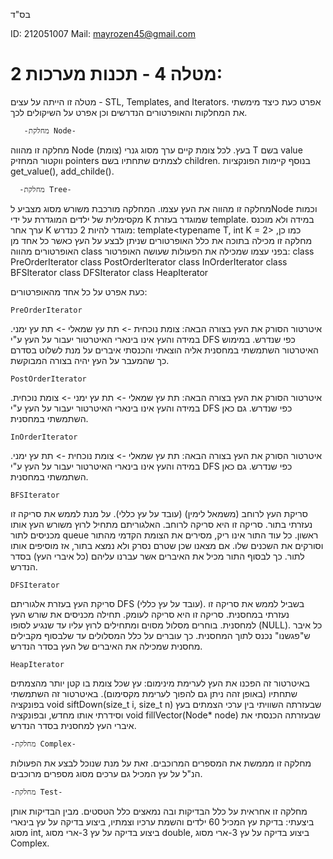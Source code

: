 בס"ד

ID: 212051007 Mail: mayrozen45@gmail.com
# מטלה 4 - תכנות מערכות 2:
מטלה זו הייתה על עצים - STL, Templates, and Iterators.
אפרט כעת כיצד מימשתי את המחלקות והאופרטורים הנדרשים וכן אפרט על השיקולים לכך.

       -מחלקת Node-
מחלקה זו מהווה Node (צומת) בעץ. לכל צומת קיים ערך מסוג גנרי T בשם value ווקטור המחזיק pointers לצמתים שתחתיו בשם children.
בנוסף קיימות הפונקציות get_value(), add_childe().

      -מחלקת Tree-
מחלקה זו מהווה את העץ עצמו. המחלקה מורכבת משורש מסוג מצביע לNode וכמות מקסימלית של ילדים המוגדרת על ידי K שמוגדר בעזרת template. במידה ולא מוכנס ערך אחר K מוגדר להיות 2 כנדרש:
template<typename T, int K = 2>
כמו כן, מחלקה זו מכילה בתוכה את כלל האופרטורים שניתן לבצע על העץ כאשר כל אחד מן האופרטורים מהווה class בפני עצמו שמכילה את הפעולות שעושה האופרטור:
class PreOrderIterator
class PostOrderIterator
class InOrderIterator
class BFSIterator
class DFSIterator
class HeapIterator

כעת אפרט על כל אחד מהאופרטורים:

    PreOrderIterator 
איטרטור הסורק את העץ בצורה הבאה: צומת נוכחית -> תת עץ שמאלי -> תת עץ ימני. במידה והעץ אינו בינארי האיטרטור יעבור על העץ ע"י DFS כפי שנדרש.
במימוש האיטרטור השתמשתי במחסנית אליה הוצאתי והכנסתי איברים על מנת לשלוט בסדרם כך שהמעבר על העץ יהיה בצורה המבוקשת.

    PostOrderIterator
איטרטור הסורק את העץ בצורה הבאה: תת עץ שמאלי -> תת עץ ימני -> צומת נוכחית. במידה והעץ אינו בינארי האיטרטור יעבור על העץ ע"י DFS כפי שנדרש.
גם כאן השתמשתי במחסנית.

    InOrderIterator
איטרטור הסורק את העץ בצורה הבאה: תת עץ שמאלי -> צומת נוכחית -> תת עץ ימני.  במידה והעץ אינו בינארי האיטרטור יעבור על העץ ע"י DFS כפי שנדרש.
גם כאן השתמשתי במחסנית.
    
    BFSIterator
סריקת העץ לרוחב (משמאל לימין) (עובד על עץ כללי). על מנת לממש את סריקה זו נעזרתי בתור. סריקה זו היא סריקה לרוחב.
האלגוריתם מתחיל לרוץ משורש העץ אותו מכניסים לתור queue ראשון. כל עוד התור אינו ריק, מסירים את הצומת הקדמי מהתור וסורקים את השכנים שלו.
אם מצאנו שכן שטרם נסרק ולא נמצא בתור, אז מוסיפים אותו לתור. כך לבסוף התור מכיל את האיברים אשר עברנו עליהם (כל איברי העץ) בסדר הנדרש.

    DFSIterator
סריקת העץ בעזרת אלגוריתם DFS (עובד על עץ כללי). בשביל לממש את סריקה זו נעזרתי במחסנית. סריקה זו היא סריקה לעומק.
תחילה מכניסים את שורש העץ למחסנית. בוחרים מסלול מסוים ומתחילים לרוץ עליו עד שנגיע לסופו (NULL). כל איבר ש"פגשנו" נכנס לתוך המחסנית. כך עוברים על כלל המסלולים עד שלבסוף מקבילים מחסנית שמכילה את האיברים של העץ בסדר הנדרש.

    HeapIterator
באיטרטור זה הפכנו את העץ לערימת מינימום: עץ שכל צומת בו קטן יותר מהצמתים שתחתיו (באופן זהה ניתן גם להפוך לערימת מקסימום). באיטרטור זה השתמשתי בפונקציה void siftDown(size_t i, size_t n) שבעזרתה השוויתי בין ערכי הצמתים בעץ וסידרתי אותו מחדש, ובפונקציה void fillVector(Node<T>* node) שבעזרתה הכנסתי את איברי העץ למחסנית בסדר הנדרש.

    -מחלקת Complex-
מחלקה זו מממשת את המספרים המרוכבים. זאת על מנת שנוכל לבצע את הפעולות הנ"ל על עץ המכיל גם ערכים מסוג מספרים מרוכבים.

    -מחלקת Test-
מחלקה זו אחראית על כלל הבדיקות ובה נמאצים כלל הטסטים.
מבין הבדיקות אותן ביצעתי: בדיקת עץ המכיל 60 ילדים והשמת ערכיו וצמתיו, ביצוע בדיקה על עץ בינארי מסוג int, ביצוע בדיקה על עץ 3-ארי מסוג double, ביצוע בדיקה על עץ 3-ארי מסוג Complex.

    
      




